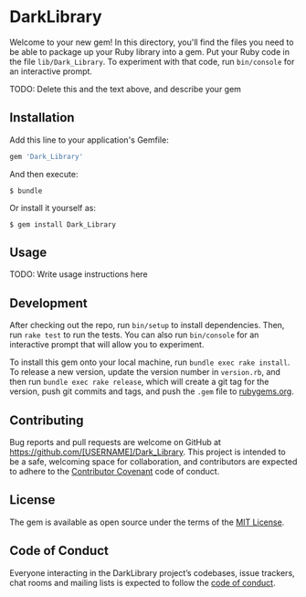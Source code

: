 # DarkLibrary

Welcome to your new gem! In this directory, you'll find the files you need to be able to package up your Ruby library into a gem. Put your Ruby code in the file `lib/Dark_Library`. To experiment with that code, run `bin/console` for an interactive prompt.

TODO: Delete this and the text above, and describe your gem

## Installation

Add this line to your application's Gemfile:

```ruby
gem 'Dark_Library'
```

And then execute:

    $ bundle

Or install it yourself as:

    $ gem install Dark_Library

## Usage

TODO: Write usage instructions here

## Development

After checking out the repo, run `bin/setup` to install dependencies. Then, run `rake test` to run the tests. You can also run `bin/console` for an interactive prompt that will allow you to experiment.

To install this gem onto your local machine, run `bundle exec rake install`. To release a new version, update the version number in `version.rb`, and then run `bundle exec rake release`, which will create a git tag for the version, push git commits and tags, and push the `.gem` file to [rubygems.org](https://rubygems.org).

## Contributing

Bug reports and pull requests are welcome on GitHub at https://github.com/[USERNAME]/Dark_Library. This project is intended to be a safe, welcoming space for collaboration, and contributors are expected to adhere to the [Contributor Covenant](http://contributor-covenant.org) code of conduct.

## License

The gem is available as open source under the terms of the [MIT License](https://opensource.org/licenses/MIT).

## Code of Conduct

Everyone interacting in the DarkLibrary project’s codebases, issue trackers, chat rooms and mailing lists is expected to follow the [code of conduct](https://github.com/[USERNAME]/Dark_Library/blob/master/CODE_OF_CONDUCT.md).
